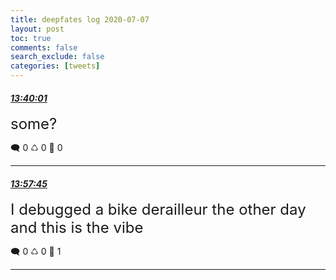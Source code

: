 ```yaml
---
title: deepfates log 2020-07-07
layout: post
toc: true
comments: false
search_exclude: false
categories: [tweets]
---
```



#### <a href = "https://twitter.com/deepfates/status/1280587393955852288">*13:40:01*</a>

<font size="5">some?</font>



🗨️ 0 ♺ 0 🤍  0   

---
    
#### <a href = "https://twitter.com/deepfates/status/1280591854778454016">*13:57:45*</a>

<font size="5">I debugged a bike derailleur the other day and this is the vibe</font>



🗨️ 0 ♺ 0 🤍  1   

---
    
            

